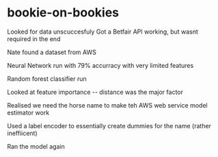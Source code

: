 # bookie-on-bookies


Looked for data unscuccesfuly
Got a Betfair API working, but wasnt required in the end

Nate found a dataset from AWS

Neural Network run with 79% accurracy with very limited features

Random forest classifier run

Looked at feature importance -- distance was the major factor

Realised we need the horse name to make teh AWS web service model estimator work

Used a label encoder to essentially create dummies for the name (rather ineffiicent)

Ran the model again